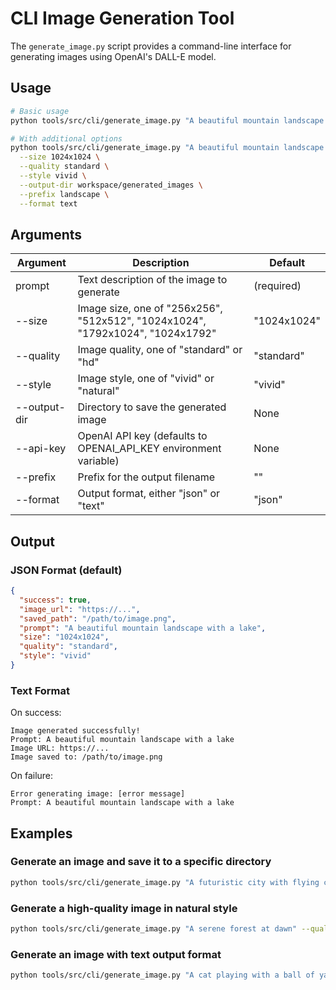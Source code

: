 # CLI Image Generation Tool

The `generate_image.py` script provides a command-line interface for generating images using OpenAI's DALL-E model.

## Usage

```bash
# Basic usage
python tools/src/cli/generate_image.py "A beautiful mountain landscape with a lake"

# With additional options
python tools/src/cli/generate_image.py "A beautiful mountain landscape with a lake" \
  --size 1024x1024 \
  --quality standard \
  --style vivid \
  --output-dir workspace/generated_images \
  --prefix landscape \
  --format text
```

## Arguments

| Argument | Description | Default |
|----------|-------------|---------|
| prompt | Text description of the image to generate | (required) |
| --size | Image size, one of "256x256", "512x512", "1024x1024", "1792x1024", "1024x1792" | "1024x1024" |
| --quality | Image quality, one of "standard" or "hd" | "standard" |
| --style | Image style, one of "vivid" or "natural" | "vivid" |
| --output-dir | Directory to save the generated image | None |
| --api-key | OpenAI API key (defaults to OPENAI_API_KEY environment variable) | None |
| --prefix | Prefix for the output filename | "" |
| --format | Output format, either "json" or "text" | "json" |

## Output

### JSON Format (default)

```json
{
  "success": true,
  "image_url": "https://...",
  "saved_path": "/path/to/image.png",
  "prompt": "A beautiful mountain landscape with a lake",
  "size": "1024x1024",
  "quality": "standard",
  "style": "vivid"
}
```

### Text Format

On success:
```
Image generated successfully!
Prompt: A beautiful mountain landscape with a lake
Image URL: https://...
Image saved to: /path/to/image.png
```

On failure:
```
Error generating image: [error message]
Prompt: A beautiful mountain landscape with a lake
```

## Examples

### Generate an image and save it to a specific directory

```bash
python tools/src/cli/generate_image.py "A futuristic city with flying cars" --output-dir workspace/images
```

### Generate a high-quality image in natural style

```bash
python tools/src/cli/generate_image.py "A serene forest at dawn" --quality hd --style natural
```

### Generate an image with text output format

```bash
python tools/src/cli/generate_image.py "A cat playing with a ball of yarn" --format text
``` 